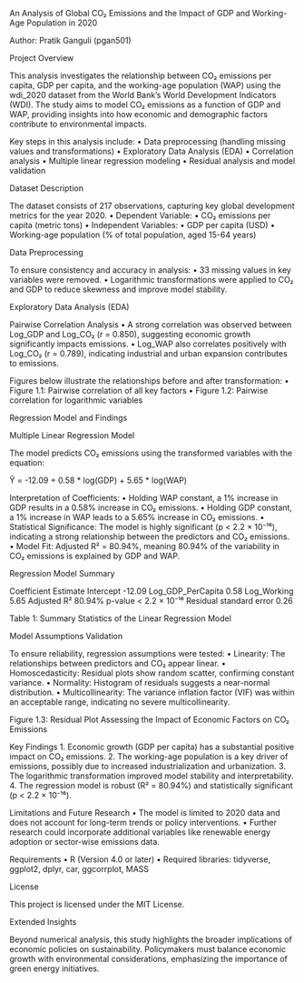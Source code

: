 An Analysis of Global CO₂ Emissions and the Impact of GDP and Working-Age Population in 2020

Author: Pratik Ganguli (pgan501)

Project Overview

This analysis investigates the relationship between CO₂ emissions per capita, GDP per capita, and the working-age population (WAP) using the wdi_2020 dataset from the World Bank’s World Development Indicators (WDI). The study aims to model CO₂ emissions as a function of GDP and WAP, providing insights into how economic and demographic factors contribute to environmental impacts.

Key steps in this analysis include:
	•	Data preprocessing (handling missing values and transformations)
	•	Exploratory Data Analysis (EDA)
	•	Correlation analysis
	•	Multiple linear regression modeling
	•	Residual analysis and model validation

Dataset Description

The dataset consists of 217 observations, capturing key global development metrics for the year 2020.
	•	Dependent Variable:
	•	CO₂ emissions per capita (metric tons)
	•	Independent Variables:
	•	GDP per capita (USD)
	•	Working-age population (% of total population, aged 15-64 years)

Data Preprocessing

To ensure consistency and accuracy in analysis:
	•	33 missing values in key variables were removed.
	•	Logarithmic transformations were applied to CO₂ and GDP to reduce skewness and improve model stability.

Exploratory Data Analysis (EDA)

Pairwise Correlation Analysis
	•	A strong correlation was observed between Log_GDP and Log_CO₂ (r = 0.850), suggesting economic growth significantly impacts emissions.
	•	Log_WAP also correlates positively with Log_CO₂ (r = 0.789), indicating industrial and urban expansion contributes to emissions.

Figures below illustrate the relationships before and after transformation:
	•	Figure 1.1: Pairwise correlation of all key factors
	•	Figure 1.2: Pairwise correlation for logarithmic variables

Regression Model and Findings

Multiple Linear Regression Model

The model predicts CO₂ emissions using the transformed variables with the equation:

Ŷ = -12.09 + 0.58 * log(GDP) + 5.65 * log(WAP)

Interpretation of Coefficients:
	•	Holding WAP constant, a 1% increase in GDP results in a 0.58% increase in CO₂ emissions.
	•	Holding GDP constant, a 1% increase in WAP leads to a 5.65% increase in CO₂ emissions.
	•	Statistical Significance: The model is highly significant (p < 2.2 × 10⁻¹⁶), indicating a strong relationship between the predictors and CO₂ emissions.
	•	Model Fit: Adjusted R² = 80.94%, meaning 80.94% of the variability in CO₂ emissions is explained by GDP and WAP.

Regression Model Summary

Coefficient	Estimate
Intercept	-12.09
Log_GDP_PerCapita	0.58
Log_Working	5.65
Adjusted R²	80.94%
p-value	< 2.2 × 10⁻¹⁶
Residual standard error	0.26

Table 1: Summary Statistics of the Linear Regression Model

Model Assumptions Validation

To ensure reliability, regression assumptions were tested:
	•	Linearity: The relationships between predictors and CO₂ appear linear.
	•	Homoscedasticity: Residual plots show random scatter, confirming constant variance.
	•	Normality: Histogram of residuals suggests a near-normal distribution.
	•	Multicollinearity: The variance inflation factor (VIF) was within an acceptable range, indicating no severe multicollinearity.

Figure 1.3: Residual Plot Assessing the Impact of Economic Factors on CO₂ Emissions

Key Findings
	1.	Economic growth (GDP per capita) has a substantial positive impact on CO₂ emissions.
	2.	The working-age population is a key driver of emissions, possibly due to increased industrialization and urbanization.
	3.	The logarithmic transformation improved model stability and interpretability.
	4.	The regression model is robust (R² = 80.94%) and statistically significant (p < 2.2 × 10⁻¹⁶).

Limitations and Future Research
	•	The model is limited to 2020 data and does not account for long-term trends or policy interventions.
	•	Further research could incorporate additional variables like renewable energy adoption or sector-wise emissions data.

Requirements
	•	R (Version 4.0 or later)
	•	Required libraries: tidyverse, ggplot2, dplyr, car, ggcorrplot, MASS

License

This project is licensed under the MIT License.

Extended Insights

Beyond numerical analysis, this study highlights the broader implications of economic policies on sustainability. Policymakers must balance economic growth with environmental considerations, emphasizing the importance of green energy initiatives.

